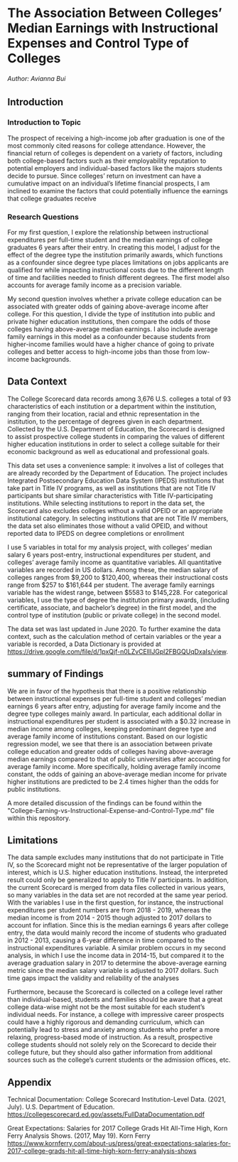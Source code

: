 # The Association Between Colleges’ Median Earnings with Instructional Expenses and Control Type of Colleges
###### Author: Avianna Bui

## Introduction

### Introduction to Topic
The prospect of receiving a high-income job after graduation is one of the most commonly cited reasons for college attendance. However, the financial return of colleges is dependent on a variety of factors, including both college-based factors such as their employability reputation to potential employers and individual-based factors like the majors students decide to pursue. Since colleges’ return on investment can have a cumulative impact on an individual’s lifetime financial prospects, I am inclined to examine the factors that could potentially influence the earnings that college graduates receive

### Research Questions
For my first question, I explore the relationship between instructional expenditures per full-time student and the median earnings of college graduates 6 years after their entry. In creating this model, I adjust for the effect of the degree type the institution primarily awards, which functions as a confounder since degree type places limitations on jobs applicants are qualified for while impacting instructional costs due to the different length of time and facilities needed to finish different degrees. The first model also accounts for average family income as a precision variable. 

My second question involves whether a private college education can be associated with greater odds of gaining above-average income after college. For this question, I divide the type of institution into public and private higher education institutions, then compare the odds of those colleges having above-average median earnings. I also include average family earnings in this model as a confounder because students from higher-income families would have a higher chance of going to private colleges and better access to high-income jobs than those from low-income backgrounds. 

## Data Context
The College Scorecard data records among 3,676 U.S. colleges a total of 93 characteristics of each institution or a department within the institution, ranging from their location, racial and ethnic representation in the institution, to the percentage of degrees given in each department. Collected by the U.S. Department of Education, the Scorecard is designed to assist prospective college students in comparing the values of different higher education institutions in order to select a college suitable for their economic background as well as educational and professional goals. 

This data set uses a convenience sample: it involves a list of colleges that are already recorded by the Department of Education. The project includes Integrated Postsecondary Education Data System (IPEDS) institutions that take part in Title IV programs, as well as institutions that are not Title IV participants but share similar characteristics with Title IV-participating institutions. While selecting institutions to report in the data set, the Scorecard also excludes colleges without a valid OPEID or an appropriate institutional category. In selecting institutions that are not Title IV members, the data set also eliminates those without a valid OPEID, and without reported data to IPEDS on degree completions or enrollment

I use 5 variables in total for my analysis project, with colleges’ median salary 6 years post-entry, instructional expenditures per student, and colleges’ average family income as quantitative variables. All quantitative variables are recorded in US dollars. Among these, the median salary of colleges ranges from $9,200 to $120,400, whereas their instructional costs range from $257 to $161,644 per student. The average family earnings variable has the widest range, between $5583 to $145,228. For categorical variables, I use the type of degree the institution primary awards, (including certificate, associate, and bachelor’s degree) in the first model, and the control type of institution (public or private college) in the second model. 

The data set was last updated in June 2020. To further examine the data context, such as the calculation method of certain variables or the year a variable is recorded, a Data Dictionary is provided at https://drive.google.com/file/d/1pxQjf-n0LZvCEllIJGpl2FBGQUqDxaIs/view.

## summary of Findings
We are in favor of the hypothesis that there is a positive relationship between instructional expenses per full-time student and colleges’ median earnings 6 years after entry, adjusting for average family income and the degree type colleges mainly award. In particular, each additional dollar in instructional expenditures per student is associated with a $0.32 increase in median income among colleges, keeping predominant degree type and average family income of institutions constant. Based on our logistic regression model, we see that there is an association between private college education and greater odds of colleges having above-average median earnings compared to that of public universities after accounting for average family income. More specifically, holding average family income constant, the odds of gaining an above-average median income for private higher institutions are predicted to be 2.4 times higher than the odds for public institutions. 

A more detailed discussion of the findings can be found within the "College-Earning-vs-Instructional-Expense-and-Control-Type.md" file within this repository.

## Limitations
The data sample excludes many institutions that do not participate in Title IV, so the Scorecard might not be representative of the larger population of interest, which is U.S. higher education institutions. Instead, the interpreted result could only be generalized to apply to Title IV participants. In addition, the current Scorecard is merged from data files collected in various years, so many variables in the data set are not recorded at the same year period. With the variables I use in the first question, for instance, the instructional expenditures per student numbers are from 2018 - 2019, whereas the median income is from 2014 - 2015 though adjusted to 2017 dollars to account for inflation. Since this is the median earnings 6 years after college entry, the data would mainly record the income of students who graduated in 2012 - 2013, causing a 6-year difference in time compared to the instructional expenditures variable. A similar problem occurs in my second analysis, in which I use the income data in 2014-15, but compared it to the average graduation salary in 2017 to determine the above-average earning metric since the median salary variable is adjusted to 2017 dollars. Such time gaps impact the validity and reliability of the analyses

Furthermore, because the Scorecard is collected on a college level rather than individual-based, students and families should be aware that a great college data-wise might not be the most suitable for each student’s individual needs. For instance, a college with impressive career prospects could have a highly rigorous and demanding curriculum, which can potentially lead to stress and anxiety among students who prefer a more relaxing, progress-based mode of instruction. As a result, prospective college students should not solely rely on the Scorecard to decide their college future, but they should also gather information from additional sources such as the college’s current students or the admission offices, etc. 

## Appendix
Technical Documentation: College Scorecard Institution-Level Data. (2021, July). U.S. Department of Education.
    https://collegescorecard.ed.gov/assets/FullDataDocumentation.pdf 
    
Great Expectations: Salaries for 2017 College Grads Hit All-Time High, Korn Ferry Analysis Shows. (2017, May 19). Korn Ferry 
    https://www.kornferry.com/about-us/press/great-expectations-salaries-for-2017-college-grads-hit-all-time-high-korn-ferry-analysis-shows 
